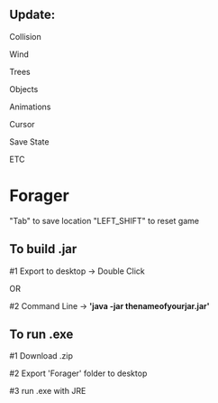 ## Update:
Collision

Wind

Trees

Objects

Animations

Cursor

Save State

ETC

# Forager

"Tab" to save location
"LEFT_SHIFT" to reset game

## To build .jar

#1 Export to desktop -> Double Click

OR 

#2 Command Line -> **'java -jar thenameofyourjar.jar'**

## To run .exe

#1 Download .zip

#2 Export 'Forager' folder to desktop

#3 run .exe with JRE
